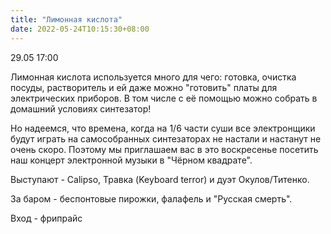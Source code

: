 ```yaml
---
title: "Лимонная кислота"
date: 2022-05-24T10:15:30+08:00
---
```

29.05 17:00

Лимонная кислота используется много для чего: готовка, очистка посуды, растворитель и ей даже можно "готовить" платы для электрических приборов. В том числе с её помощью можно собрать в домашний условиях синтезатор!

Но надеемся, что времена, когда на 1/6 части суши все электронщики будут играть на самособранных синтезаторах не настали и настанут не очень скоро. Поэтому мы приглашаем вас в это воскресенье посетить наш концерт электронной музыки в "Чёрном квадрате".

Выступают - Calipso, Травка (Keyboard terror) и дуэт Окулов/Титенко.

За баром - беспонтовые пирожки, фалафель и "Русская смерть".

Вход - фрипрайс